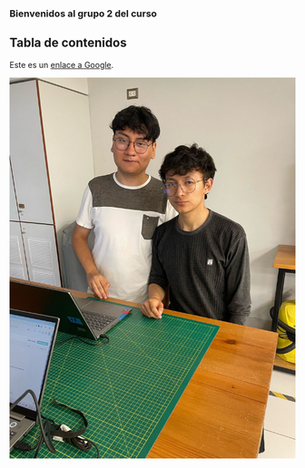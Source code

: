 ### **Bienvenidos al grupo 2 del curso** 
## Tabla de contenidos 



Este es un [enlace a Google](https://www.google.com).

![Imagen de un gato](https://github.com/PabloLaurente/Repositorio/blob/main/df83af2f-313c-4d86-8859-feba1557618d.jpg)
